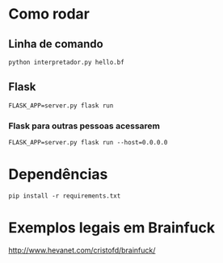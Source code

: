 # Como rodar

## Linha de comando
```
python interpretador.py hello.bf
```

## Flask

```
FLASK_APP=server.py flask run
```

### Flask para outras pessoas acessarem

```
FLASK_APP=server.py flask run --host=0.0.0.0
```

# Dependências

```
pip install -r requirements.txt
```

# Exemplos legais em Brainfuck

http://www.hevanet.com/cristofd/brainfuck/